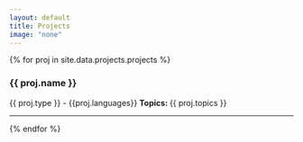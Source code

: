 ```yaml
---
layout: default
title: Projects
image: "none"
---
```


{% for proj in site.data.projects.projects %}

<h3> {{ proj.name }} </h3>   
{{ proj.type }} <a href="{{ proj.url }}" target="_blank"><i class="fa fa-external-link" aria-hidden="true"></i></a>   
<i class="fa fa-code"></i> - {{proj.languages}}   
<strong> Topics: </strong> {{ proj.topics }}   

---

{% endfor %}